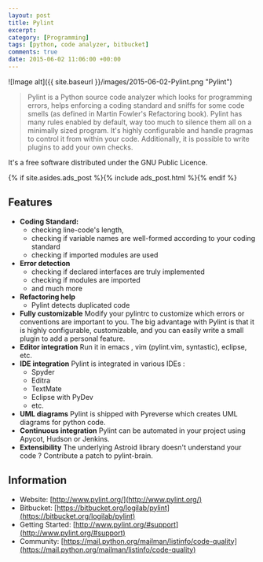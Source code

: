 ```yaml
---
layout: post
title: Pylint
excerpt:
category: [Programming]
tags: [python, code analyzer, bitbucket]
comments: true
date: 2015-06-02 11:06:00 +00:00
---
```


![Image alt]({{ site.baseurl }}/images/2015-06-02-Pylint.png "Pylint")

>Pylint is a Python source code analyzer which looks for programming errors, helps enforcing a 
coding standard and sniffs for some code smells (as defined in Martin Fowler's Refactoring book).
Pylint has many rules enabled by default, way too much to silence them all on a minimally sized 
program. It's highly configurable and handle pragmas to control it from within your code. Additionally, 
it is possible to write plugins to add your own checks.

It's a free software distributed under the GNU Public Licence.

<!-- more -->

{% if site.asides.ads_post    %}{% include ads_post.html      %}{% endif %}

## Features

+ **Coding Standard:** 
    * checking line-code's length, 
    * checking if variable names are well-formed according to your coding standard 
    * checking if imported modules are used
+ **Error detection**
    * checking if declared interfaces are truly implemented
    * checking if modules are imported
    * and much more
+ **Refactoring help**
    * Pylint detects duplicated code
+ **Fully customizable**
    Modify your pylintrc to customize which errors or conventions are important to you. The big advantage 
    with Pylint is that it is highly configurable, customizable, and you can easily write a small plugin 
    to add a personal feature.
+ **Editor integration**
    Run it in emacs , vim (pylint.vim, syntastic), eclipse, etc.
+ **IDE integration**
    Pylint is integrated in various IDEs :
    * Spyder
    * Editra
    * TextMate
    * Eclipse with PyDev
    * etc.
+ **UML diagrams**
    Pylint is shipped with Pyreverse which creates UML diagrams for python code.
+ **Continuous integration**
    Pylint can be automated in your project using Apycot, Hudson or Jenkins.
+ **Extensibility**
    The underlying Astroid library doesn't understand your code ? Contribute a patch to pylint-brain.

## Information

- Website: [http://www.pylint.org/](http://www.pylint.org/)
- Bitbucket: [https://bitbucket.org/logilab/pylint](https://bitbucket.org/logilab/pylint)
- Getting Started: [http://www.pylint.org/#support](http://www.pylint.org/#support)
- Community: [https://mail.python.org/mailman/listinfo/code-quality](https://mail.python.org/mailman/listinfo/code-quality)
